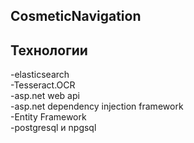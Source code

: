 ## CosmeticNavigation

## Технологии
-elasticsearch<br>
-Tesseract.OCR<br>
-asp.net web api<br>
-asp.net dependency injection framework<br>
-Entity Framework<br>
-postgresql и npgsql<br>
